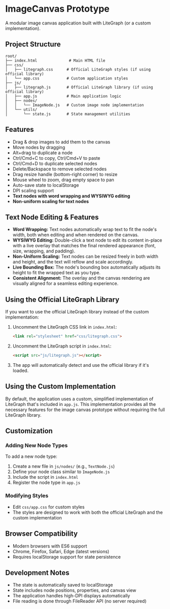 # ImageCanvas Prototype

A modular image canvas application built with LiteGraph (or a custom implementation).

## Project Structure

```
root/
├── index.html              # Main HTML file
├── css/
│   ├── litegraph.css      # Official LiteGraph styles (if using official library)
│   └── app.css            # Custom application styles
├── js/
│   ├── litegraph.js       # Official LiteGraph library (if using official library)
│   ├── app.js             # Main application logic
│   ├── nodes/
│   │   └── ImageNode.js   # Custom image node implementation
│   └── utils/
│       └── state.js       # State management utilities
```

## Features

- Drag & drop images to add them to the canvas
- Move nodes by dragging
- Alt+drag to duplicate a node
- Ctrl/Cmd+C to copy, Ctrl/Cmd+V to paste
- Ctrl/Cmd+D to duplicate selected nodes
- Delete/Backspace to remove selected nodes
- Drag resize handle (bottom-right corner) to resize
- Mouse wheel to zoom, drag empty space to pan
- Auto-save state to localStorage
- DPI scaling support
- **Text nodes with word wrapping and WYSIWYG editing**
- **Non-uniform scaling for text nodes**

## Text Node Editing & Features

- **Word Wrapping:** Text nodes automatically wrap text to fit the node's width, both when editing and when rendered on the canvas.
- **WYSIWYG Editing:** Double-click a text node to edit its content in-place with a live overlay that matches the final rendered appearance (font, size, wrapping, and padding).
- **Non-Uniform Scaling:** Text nodes can be resized freely in both width and height, and the text will reflow and scale accordingly.
- **Live Bounding Box:** The node's bounding box automatically adjusts its height to fit the wrapped text as you type.
- **Consistent Alignment:** The overlay and the canvas rendering are visually aligned for a seamless editing experience.

## Using the Official LiteGraph Library

If you want to use the official LiteGraph library instead of the custom implementation:

1. Uncomment the LiteGraph CSS link in `index.html`:
   ```html
   <link rel="stylesheet" href="css/litegraph.css">
   ```

2. Uncomment the LiteGraph script in `index.html`:
   ```html
   <script src="js/litegraph.js"></script>
   ```

3. The app will automatically detect and use the official library if it's loaded.

## Using the Custom Implementation

By default, the application uses a custom, simplified implementation of LiteGraph that's included in `app.js`. This implementation provides all the necessary features for the image canvas prototype without requiring the full LiteGraph library.

## Customization

### Adding New Node Types

To add a new node type:

1. Create a new file in `js/nodes/` (e.g., `TextNode.js`)
2. Define your node class similar to `ImageNode.js`
3. Include the script in `index.html`
4. Register the node type in `app.js`

### Modifying Styles

- Edit `css/app.css` for custom styles
- The styles are designed to work with both the official LiteGraph and the custom implementation

## Browser Compatibility

- Modern browsers with ES6 support
- Chrome, Firefox, Safari, Edge (latest versions)
- Requires localStorage support for state persistence

## Development Notes

- The state is automatically saved to localStorage
- State includes node positions, properties, and canvas view
- The application handles high-DPI displays automatically
- File reading is done through FileReader API (no server required)